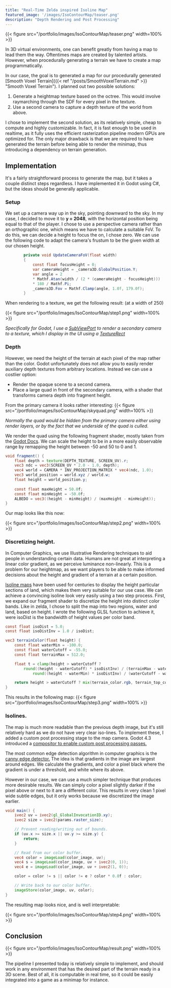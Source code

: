 ```yaml
---
title: "Real-Time Zelda inspired Isoline Map"
featured_image: '/images/IsoContourMap/teaser.png'
description: "Depth Rendering and Post Processing"
---
```


{{< figure src="/portfolio/images/IsoContourMap/teaser.png" width=100% >}}

In 3D virtual environments, one can benefit greatly from having a map to lead them the way. Oftentimes maps are created by talented artists. However, when procedurally generating a terrain we have to create a map programmatically. 

In our case, the goal is to generated a map for our procedurally generated [Smooth Voxel Terrain]({{< ref "/posts/SmoothVoxelTerrain.md" >}} "Smooth Voxel Terrain"). I planned out two possible solutions:

1. Generate a heightmap texture based on the octree. This would involve raymarching through the SDF for every pixel in the texture.
2. Use a second camera to capture a depth texture of the world from above.

I chose to implement the second solution, as its relatively simple, cheap to compute and highly customizable. In fact, it is fast enough to be used in realtime, as it fully uses the efficient rasterization pipeline modern GPUs are optimized for. The only major drawback is that we are required to have generated the terrain before being able to render the minimap, thus introducing a dependency on terrain generation.

## Implementation

It's a fairly straightforward process to generate the map, but it takes a couple distinct steps regardless. I have implemented it in Godot using C#, but the ideas should be generally applicable.

### Setup
We set up a camera way up in the sky, pointing downward to the sky. In my case, I decided to move it to **y = 2048**, with the horizontal position being equal to that of the player. I chose to use a perspective camera rather than an orthographic one, which means we have to calculate a suitable FoV. To do this, we can decide a height to focus the on, I chose zero. We can use the following code to adapt the camera's frustum to be the given width at our chosen height. 

```cs
        private void UpdateCameraFoV(float width)
        {
            const float focusHeight = 0;
            var cameraHeight = _camera3D.GlobalPosition.Y;
            var angle = 2 
            * Mathf.Atan(width / (2 * (cameraHeight - focusHeight))) 
            * 180 / Mathf.Pi;
            _camera3D.Fov = Mathf.Clamp(angle, 1.0f, 179.0f);
        }
```

When rendering to a texture, we get the following result: (at a width of 250)

{{< figure src="/portfolio/images/IsoContourMap/step1.png" width=100% >}}

*Specifically for Godot, I use a [SubViewPort](https://docs.godotengine.org/en/stable/classes/class_subviewport.html) to render a secondary camera to a texture, which I display in the UI using a [TextureRect](https://docs.godotengine.org/en/stable/classes/class_texturerect.html)*

### Depth

However, we need the height of the terrain at each pixel of the map rather than the color. Godot unfortunately does not allow you to easily render auxiliary depth textures from arbitrary locations. Instead we can use a costlier option: 
- Render the opaque scene to a second camera.
- Place a large quad in front of the secondary camera, with a shader that transforms camera depth into fragment height.

From the primary camera it looks rather interesting:
{{< figure src="/portfolio/images/IsoContourMap/skyquad.png" width=100% >}}

*Normally the quad would be hidden from the primary camera either using render layers, or by the fact that we underside of the quad is culled.*


We render the quad using the following fragment shader, mostly taken from the [Godot Docs](https://docs.godotengine.org/en/stable/tutorials/shaders/advanced_postprocessing.html). We can scale the height to be in a more easily observable range by remapping the height between -50 and 50 to 0 and 1.

```glsl
void fragment() {
	float depth = texture(DEPTH_TEXTURE, SCREEN_UV).r;
	vec3 ndc = vec3(SCREEN_UV * 2.0 - 1.0, depth);
	vec4 world = CAMERA * INV_PROJECTION_MATRIX * vec4(ndc, 1.0);
    vec3 world_position = world.xyz / world.w;
	float height = world_position.y;
	
	const float maxHeight = 50.0f;
	const float minHeight = -50.0f;
	ALBEDO = vec3((height - minHeight) / (maxHeight - minHeight));
}

```

Our map looks like this now:

{{< figure src="/portfolio/images/IsoContourMap/step2.png" width=100% >}}


### Discretizing height.

In Computer Graphics, we use Illustrative Rendering techniques to aid people in understanding certain data. Humans are not great at interpreting a linear color gradient, as we perceive luminance non-linearly. This is a problem for our heightmap, as we want players to be able to make informed decisions about the height and gradient of a terrain at a certain position.

[Isoline maps](https://en.wikipedia.org/wiki/Contour_line) have been used for centuries to display the height particular sections of land, which makes them very suitable for our use case. We can achieve a convincing isoline look very easily using a two step process. First, we expand our fragment shader to discretize the height into distinct color bands. Like in zelda, I chose to split the map into two regions, water and land, based on height. I wrote the following GLSL function to achieve it, were isoDist is the bandwidth of height values per color band.


```glsl
const float isoDist = 5.0;
const float isoDistInv = 1.0 / isoDist;

vec3 terrainColor(float height) {
	const float waterMin = -100.0;
	const float waterCutoff = -55.0;
	const float terrainMax = 512.0;

	float t = clamp(height > waterCutoff ?
		round((height - waterCutoff) * isoDistInv) / (terrainMax - waterCutoff) * isoDist:
			round((height - waterMin) * isoDistInv) / (waterCutoff - waterMin) * isoDist, 0.0, 1.0);

	return height > waterCutoff ? mix(terrain_color.rgb, terrain_top_color.rgb, t) : mix(water_color.rgb, water_top_color.rgb, t);
}
```

This results in the following map:
{{< figure src="/portfolio/images/IsoContourMap/step3.png" width=100% >}}


### Isolines.
The map is much more readable than the previous depth image, but it's still relatively hard as we do not have very clear iso-lines. To implement these, I added a custom post processing stage to the map camera. Godot 4.3 introduced a [compositor to enable custom post processing passes.](https://github.com/godotengine/godot-demo-projects/tree/master/compute/post_shader)

The most common edge detection algorithm in computer graphics is the [canny edge detector.](https://en.wikipedia.org/wiki/Canny_edge_detector) The idea is that gradients in the image are largest around edges. We calculate the gradients, and color a pixel black where the gradient is under a threshold, and white where its above. 

However in our case, we can use a much simpler technique that produces more desirable results. We can simply color a pixel slightly darker if the pixel above or next to it are a different color. This results in very clean 1 pixel wide subtle edges, but it only works because we discretized the image earlier.


```glsl
void main() {
	ivec2 uv = ivec2(gl_GlobalInvocationID.xy);
	ivec2 size = ivec2(params.raster_size);

	// Prevent reading/writing out of bounds.
	if (uv.x >= size.x || uv.y >= size.y) {
		return;
	}

	// Read from our color buffer.
	vec4 color = imageLoad(color_image, uv);
	vec4 s = imageLoad(color_image, uv + ivec2(0, 1));
	vec4 e = imageLoad(color_image, uv + ivec2(1, 0));

	color = color != s || color != e ? color * 0.8f : color;

	// Write back to our color buffer.
	imageStore(color_image, uv, color);
}

```

The resulting map looks nice, and is well interpretable:

{{< figure src="/portfolio/images/IsoContourMap/step4.png" width=100% >}}



## Conclusion

{{< figure src="/portfolio/images/IsoContourMap/result.png" width=100% >}}

The pipeline I presented today is relatively simple to implement, and should work in any environment that has the desired part of the terrain ready in a 3D scene. Best of all, it is computable in real time, so it could be easily integrated into a game as a minimap for instance.

